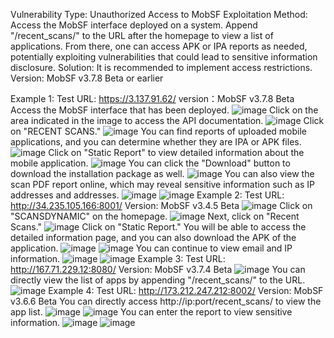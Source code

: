 Vulnerability Type:
Unauthorized Access to MobSF
Exploitation Method:
Access the MobSF interface deployed on a system. Append "/recent_scans/" to the URL after the homepage to view a list of applications. From there, one can access APK or IPA reports as needed, potentially exploiting vulnerabilities that could lead to sensitive information disclosure.
Solution:
It is recommended to implement access restrictions.
Version: MobSF v3.7.8 Beta or earlier


Example 1:
Test URL: https://3.137.91.62/
version：MobSF v3.7.8 Beta
Access the MobSF interface that has been deployed.
![image](https://github.com/woshinibaba222/hack16/assets/55568679/ead612ca-5f49-4843-bad7-4187218d59c3)
Click on the area indicated in the image to access the API documentation.
![image](https://github.com/woshinibaba222/hack16/assets/55568679/38432be0-c93a-4402-ba91-368b76f46462)
Click on "RECENT SCANS."
![image](https://github.com/woshinibaba222/hack16/assets/55568679/30cf8b20-5ed7-4e79-9908-a2f24fa89203)
You can find reports of uploaded mobile applications, and you can determine whether they are IPA or APK files.
![image](https://github.com/woshinibaba222/hack16/assets/55568679/45acd8ad-031b-4a37-b3e1-718da2c0d1f5)
Click on "Static Report" to view detailed information about the mobile application.
![image](https://github.com/woshinibaba222/hack16/assets/55568679/6e621f89-ae7e-41b4-82ff-88a3d7ea5dc4)
You can click the "Download" button to download the installation package as well.
![image](https://github.com/woshinibaba222/hack16/assets/55568679/df1b077e-e6f7-4cf1-a75b-0eab2de6b99e)
You can also view the scan PDF report online, which may reveal sensitive information such as IP addresses and addresses.
![image](https://github.com/woshinibaba222/hack16/assets/55568679/1b640612-d411-4fa9-8c7a-326c34117084)
![image](https://github.com/woshinibaba222/hack16/assets/55568679/244a9434-9152-47dc-a186-459a85b905d0)
Example 2:
Test URL: http://34.235.105.166:8001/
Version: MobSF v3.4.5 Beta
![image](https://github.com/woshinibaba222/hack16/assets/55568679/c17ec797-274b-4fec-bdca-d5a3c867acb2)
Click on "SCANSDYNAMIC" on the homepage.
![image](https://github.com/woshinibaba222/hack16/assets/55568679/2278d89d-5f4c-4c96-8d9b-c298c2018c38)
Next, click on "Recent Scans."
![image](https://github.com/woshinibaba222/hack16/assets/55568679/f0d425e5-c5d6-41d1-bbcc-a11383a9c4c0)
Click on "Static Report." You will be able to access the detailed information page, and you can also download the APK of the application.
![image](https://github.com/woshinibaba222/hack16/assets/55568679/452798d4-ce0f-47bd-b1ae-6136be9eb59f)
![image](https://github.com/woshinibaba222/hack16/assets/55568679/d016fd1c-8f84-4f3e-8d98-3d8e01ff99e2)
You can continue to view email and IP information.
![image](https://github.com/woshinibaba222/hack16/assets/55568679/beaf304c-daab-4f31-9b9d-b7a9dd84b5a7)
![image](https://github.com/woshinibaba222/hack16/assets/55568679/c44d2b48-437b-4dfc-8df5-a50ac02c30fe)
Example 3:
Test URL: http://167.71.229.12:8080/
Version: MobSF v3.7.4 Beta
![image](https://github.com/woshinibaba222/hack16/assets/55568679/c12888c4-36b8-4a7e-bf78-c7eeefbd9a25)
You can directly view the list of apps by appending "/recent_scans/" to the URL.
![image](https://github.com/woshinibaba222/hack16/assets/55568679/ef523110-7c94-40ab-932e-bf11fad9ab5c)
Example 4:
Test URL: http://173.212.247.212:8002/
Version: MobSF v3.6.6 Beta
You can directly access http://ip:port/recent_scans/ to view the app list.
![image](https://github.com/woshinibaba222/hack16/assets/55568679/4e2efe8d-e006-4f07-a05a-d93630c06e7d)
![image](https://github.com/woshinibaba222/hack16/assets/55568679/406fd0aa-f38e-49f3-ad68-53ad37f626a8)
You can enter the report to view sensitive information.
![image](https://github.com/woshinibaba222/hack16/assets/55568679/14e7a526-c625-46ac-883c-0c03c414bf0e)
![image](https://github.com/woshinibaba222/hack16/assets/55568679/1fa94aa2-702a-44fc-ba7c-9cd0b3861b0d)




